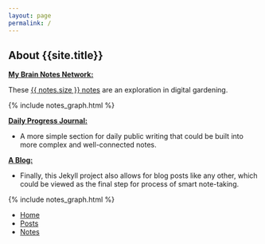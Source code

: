 ```yaml
---
layout: page
permalink: /
---
```


## About {{site.title}}


[**My Brain Notes Network:**](/notes)

<div class="grid-element">
    <p>
	    These <a class="internal-link" href="/notes">{{ notes.size }} notes</a> are an exploration in digital gardening.
    </p>
    {% include notes_graph.html %}
</div>

[**Daily Progress Journal:**](/journals)
   - A more simple section for daily public writing that could be built into more complex and well-connected notes.

[**A Blog:**](/posts)
   - Finally, this Jekyll project also allows for blog posts like any other, which could be viewed as the final step for process of smart note-taking.

<div class="row">
    <div class="col-sm-6 mt-sm-0 my-3">
		<div class="grid-element">
		    {% include notes_graph.html %}
		</div>
    </div>
    <div class="col-sm-3 col-6 mb-sm-0 mb-1">
        <ul class="list-unstyled">
	        <li><a href="/home"><i class="fas fa-home"></i> Home</a></li>
	        <li><a href="/posts"><i class="fas fa-flag"></i> Posts</a></li>
	        <li><a href="/notes"><i class="fas fa-rss-square"></i> Notes</a></li>
        </ul>
    </div>
</div>